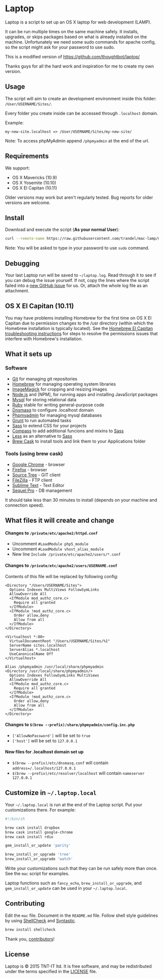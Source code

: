 Laptop
======

Laptop is a script to set up an OS X laptop for web development (LAMP).

It can be run multiple times on the same machine safely.
It installs, upgrades, or skips packages
based on what is already installed on the machine.
Unfortunately we need some sudo commands for apache config, so the script might ask for your password to use sudo.

This is a modified version of https://github.com/thoughtbot/laptop/

Thanks guys for all the hard work and inspiration for me to create my own version.

Usage
-----

The script will aim to create an development environment inside this folder:
`/User/USERNAME/Sites/`.

Every folder you create inside can be accessed through `.localhost` domain.

Example:

`my-new-site.localhost => /User/USERNAME/Sites/my-new-site/`

Note: To access phpMyAdmin append `/phpmyadmin` at the end of the url.

Requirements
------------

We support:

* OS X Mavericks (10.9)
* OS X Yosemite (10.10)
* OS X El Capitan (10.11)

Older versions may work but aren't regularly tested. Bug reports for older
versions are welcome.

Install
-------

Download and execute the script (**As your normal User**):

```sh
curl --remote-name https://raw.githubusercontent.com/trandel/mac-lamp/master/mac && sh mac 2>&1 | tee ~/laptop.log
```

Note: You will be asked to type in your password to use `sudo` command.


Debugging
---------

Your last Laptop run will be saved to `~/laptop.log`.
Read through it to see if you can debug the issue yourself.
If not, copy the lines where the script failed into a
[new GitHub Issue](https://github.com/trandel/mac-lamp/issues/new) for us.
Or, attach the whole log file as an attachment.

OS X El Capitan (10.11)
-----------------------

You may have problems installing Homebrew for the first time on OS X El
Capitan due to permission changes to the /usr directory (within which the Homebrew
installation is typically located). See the [Homebrew El Capitan troubleshooting instructions](https://github.com/Homebrew/homebrew/blob/master/share/doc/homebrew/El_Capitan_and_Homebrew.md)
for steps to resolve the permissions issues that interfere with Homebrew's
installation.

What it sets up
---------------

### Software

* [Git] for managing git repositories
* [Homebrew] for managing operating system libraries
* [ImageMagick] for cropping and resizing images
* [Node.js] and [NPM], for running apps and installing JavaScript packages
* [Mysql] for storing relational data
* [Ruby] stable for writing general-purpose code
* [Dnsmasq] to configure .localhost domain
* [Phpmyadmin] for managing mysql databases
* [Grunt] to run automated tasks
* [Sass] to extend CSS for your projects
* [Compass] to add additional funcions and mixins to [Sass]
* [Less] as an alternative to [Sass]
* [Brew Cask] to install tools and link them to your Applications folder

[Git]: https://git-scm.com/
[Homebrew]: http://brew.sh/
[ImageMagick]: http://www.imagemagick.org/
[Node.js]: http://nodejs.org/
[Mysql]: https://www.mysql.com/
[Ruby]: https://www.ruby-lang.org/en/
[Dnsmasq]: http://www.thekelleys.org.uk/dnsmasq/doc.html
[Phpmyadmin]: http://www.phpmyadmin.net
[Grunt]: http://gruntjs.com/
[Sass]: http://sass-lang.com/
[Compass]: http://compass-style.org/
[Less]: http://lesscss.org/
[Brew Cask]: http://caskroom.io/

### Tools (using brew cask)

* [Google Chrome] - browser
* [Firefox] - browser
* [Source Tree] - GIT client
* [FileZilla] - FTP client
* [Sublime Text] - Text Editor
* [Sequel Pro] - DB management

[Google Chrome]: https://www.google.com/chrome/browser/desktop/index.html
[Firefox]: https://www.mozilla.org/en-US/firefox/desktop/
[Source Tree]: https://www.sourcetreeapp.com/
[FileZilla]: https://filezilla-project.org/
[Sublime Text]: http://www.sublimetext.com/
[Sequel Pro]: http://www.sequelpro.com/

It should take less than 30 minutes to install (depends on your machine and connection speed).

What files it will create and change
------------------------------------

#### Changes to `/private/etc/apache2/httpd.conf`
* Uncomment `#LoadModule php5_module`
* Uncomment `#LoadModule vhost_alias_module`
* New line `Include /private/etc/apache2/users/*.conf`

#### Changes to `/private/etc/apache2/users/USERNAME.conf`
Contents of this file will be replaced by following config:
```ApacheConf
<Directory "/Users/USERNAME/Sites">
  Options Indexes MultiViews FollowSymLinks
  AllowOverride All
  <IfModule mod_authz_core.c>
    Require all granted
  </IfModule>
  <IfModule !mod_authz_core.c>
    Order allow,deny
    Allow from all
  </IfModule>
</Directory>

<Virtualhost *:80>
  VirtualDocumentRoot "/Users/USERNAME/Sites/%1"
  ServerName sites.localhost
  ServerAlias *.localhost
  UseCanonicalName Off
</Virtualhost>

Alias /phpmyadmin /usr/local/share/phpmyadmin
<Directory /usr/local/share/phpmyadmin/>
  Options Indexes FollowSymLinks MultiViews
  AllowOverride All
  <IfModule mod_authz_core.c>
    Require all granted
  </IfModule>
  <IfModule !mod_authz_core.c>
    Order allow,deny
    Allow from all
  </IfModule>
</Directory>
```

#### Changes to `$(brew --prefix)/share/phpmyadmin/config.inc.php`
* `['AllowNoPassword']` will be set to `true`
* `['host']` will be set to `127.0.0.1`

#### New files for .localhost domain set up
* `$(brew --prefix)/etc/dnsmasq.conf` will contain `address=/.localhost/127.0.0.1`
* `$(brew --prefix)/etc/resolver/localhost` will contain `nameserver 127.0.0.1`

Customize in `~/.laptop.local`
------------------------------

Your `~/.laptop.local` is run at the end of the Laptop script.
Put your customizations there.
For example:

```sh
#!/bin/sh

brew cask install dropbox
brew cask install google-chrome
brew cask install rdio

gem_install_or_update 'parity'

brew_install_or_upgrade 'tree'
brew_install_or_upgrade 'watch'
```

Write your customizations such that they can be run safely more than once.
See the `mac` script for examples.

Laptop functions such as `fancy_echo`,
`brew_install_or_upgrade`, and
`gem_install_or_update`
can be used in your `~/.laptop.local`.


Contributing
------------

Edit the `mac` file.
Document in the `README.md` file.
Follow shell style guidelines by using [ShellCheck] and [Syntastic].

```sh
brew install shellcheck
```

[ShellCheck]: http://www.shellcheck.net/about.html
[Syntastic]: https://github.com/scrooloose/syntastic

Thank you, [contributors]!

[contributors]: https://github.com/trandel/mac-lamp/graphs/contributors

License
-------

Laptop is © 2015 TNT-IT ltd.
It is free software,
and may be redistributed under the terms specified in the [LICENSE] file.

[LICENSE]: LICENSE